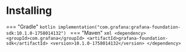 # Installing

=== "Gradle"
    ```kotlin
    implementation("com.grafana:grafana-foundation-sdk:10.1.0-1758014132")
    ```
=== "Maven"
    ```xml
    <dependency>
        <groupId>com.grafana</groupId>
        <artifactId>grafana-foundation-sdk</artifactId>
        <version>10.1.0-1758014132</version>
    </dependency>
    ```
